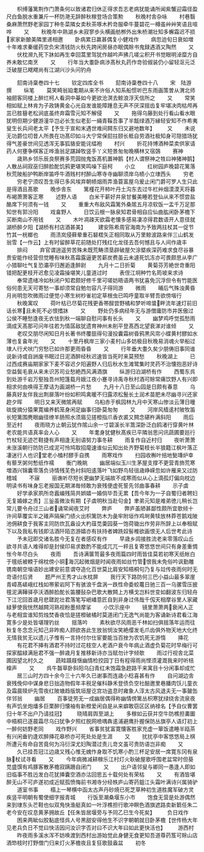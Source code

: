<!-- { "loadSidebar": true } -->
　　枳缚藩篱荆作门萧条何以致诸君归休正得求吾志老病犹能诵所闻紫蟹迎霜径盈尺白鱼脱水重兼斤一杯防滟无辞醉秋稼登场合策勲
　　秋晚村舎杂咏
　　村巷翳桑麻萧然野老家园丁种冬菜隣女卖秋茶啄木矜竒服牵牛蔓碧花一樽虽艸艸笑语且喧哗
　　又
　　秋晚年中熟湖乡未寂寥歩头横画舫栁外出朱桥潮壮知多蠏霜迟不损家家新酿美隣里递相邀
　　卧病累日羸甚偶复小健戏作
　　病忽迨旬日衰如増十年难求秦缓药空负宋清钱防火秋先跨闲房昼亦眠偶賖书鬼録遇酒又陶然
　　又
　　伏枕濒九死下牀如再生幸回蒿里驾犹作越吟声拂几嗟尘积开书觉眼明淖糜方自养未敢忆南烹
　　又
　　行年当大耋卧病渉髙秋丸药作竒验俶装仍小留轻沤元泛泛破屋已飕飕尚有江湖兴沙头问钓舟




　　劎南诗稾巻四十七
　　钦定四库全书
　　劎南诗稾巻四十八
　　宋　陆游　撰
　　纵笔
　　莫笑畸翁廹耄期从来不许俗人知系船惯听巴东雨画策曽从渭北师袖劒客同楼上醉烂柯人看洞中棊如今更欲沧溟去鲸浪浮天信所之
　　又
　　常笑相如赋上林肯为子政铸黄金心光自发谁能障踵息无声不厌深揺齿复牢堪决肉枯颅再茁已胜簮老松涧底虽终弃霜雪元知不解侵
　　又
　　拖得乌藤到处行看山看水眼犹明但期少健游潼华岂必长生似老彭一緉青鞵吾事了半甔绿酒万縁轻安知不作希夷叟生长兵间老太平【予生于宣和末遇世难间闗东归又避地数年】
　　又
　　未说无功爵位叨昔人所畏在功髙印如斗大宁常保劎拄颐长秪自劳酒社极知身可隠猎场犹得气差豪世间见透浑无事狐貉安能诧緼袍
　　村兴
　　折花持博酒种菜卖供家请药人何壅争棋客正哗渔翁足踸踔牧竖手丫义短景匆匆晚横林又宿鵶
　　赛神
　　歳熟乡邻乐辰良祭赛多荒园抛鬼饭髙机置神鹅【村人谓祭神之牲曰神猪神鹅】人散丛祠寂巫归醉脸酡饥鸦更堪笑鸣噪下庭柯
　　小立
　　红树园庐晚碧花篱落秋荒陂船护鸭断岸笛呼牛酒贱村村醉山寒寺寺幽聊须岸乌帻小立埭西头
　　穷老
　　穷老宁须叹吾生得已多风埃弃朝帻烟雨弄渔蓑富屋乌爰止闲门爵可罗人生只此是得酒且髙歌
　　晚歩舎东
　　篱槿花开柿叶丹土沟东去过牛栏艸烟漠漠天将暮布褐萧萧客正寒
　　述野人语
　　白米干薪好井泉甘餐美睡若登仙从来不惯尝盐酪席下何须有一钱
　　又
　　重重大布敌风霜篱外桑隂五月凉软饭一盂千万足那知世有郭汾阳
　　戏畣野人
　　日饮云根一脉泉知君骨相自应仙曲肱闲卧茅檐下买断南山不用钱
　　又
　　木叶凋疎天欲霜老懐多感易凄凉得君数语开人意径就湖桥醉夕阳【湖桥有村店酒甚美】
　　建安陈希周官海南为予致两拄杖其一促节竹其一桄榔也
　　雨渍岚侵藓晕重石砮楛矢正相同取从万里鲸波路来伴三山鹤发翁雪【一作云】上有时留醉草花前随处打残红化龙径去吾何憾且与人间作歳丰
　　排闷
　　弃官谓逍遥劳苦殊未既荒畴须垦辟破屋欠涂塈疾深药难求食尽谷暴贵安能作经营但觉睡有味秋髙霜露逼更苦薪炭费虽云未遽死饥冻亦可畏颇思从李广小猎聊吐气复恐灞亭归邂逅逢醉尉
　　九月十二日折菊
　　黄菊芬芳絶世竒重阳错把配茰枝开迟愈见凌霜操堪笑儿童道过时
　　表侄江坰种竹名筠坡来求诗
　　奉常遗绪冷如秋闭户知君颇好修千里可嗟妨晤语两书犹喜免沉浮但令有竹能医俗何患无天可寄愁一事却须常自勉勿容凡子得同游
　　微雨
　　晡后气殊浊黄昏月尚明忽吹微雨过便觉小寒生树杪雀初定草根虫已鸣呼童取半臂吾欲傍堦行
　　秋晚寓叹
　　荷叶枯已尽菊花残更香帯酲尝野橘和梦听啼螀畔流年速灯前旧话长寒且未死不必恨搘牀
　　又
　　野处仍多病经年无与游僧庸防市井医傲过公侯不睡愁逢夜无衣怯到秋一端聊自慰问事有长头
　　又
　　幽梦鸡呼觉孤愁雨滴成天髙那可问年往若为情孱敌犹遗育神州未削平登髙西北望衰涕对谁倾
　　又
　　老叹交朋尽闲知日月长著书终覆瓿得句漫投囊霜树昏鸦黒风帘小蝶黄村醪如水薄也复畣年光
　　又
　　十里丹枫岸三家小麦村山多妨极目秋晚易消魂火举船过埭人行犬吠门穷愁已如许那更雨昏昏
　　又
　　行年垂大耋久矣少朋俦旧事同谁说新诗或自詶废书眠过日泥酒醉经秋迟速皆当死时来莫预愁
　　秋晚湖上
　　已过西成赛庙期家家下麦不容迟夕阳遍野人归后秋水生滩鹭集时灵药不治懐抱恶好诗空益鬓毛衰从来未识苏司业愁絶西风满酒旗
　　纵游归泊湖桥有作
　　西蜀东呉到处游千岩万壑独吾州短篷载月娥江夜小蹇寻诗禹寺秋村酒可賖常痛饮野人有兴即相求何由唤得王摩诘为画湖桥一片愁
　　九月十八日至山园是日颇有春意
　　乌藤真好友伴我出荆扉落叶纷如积鸣禽暖不归露浓松鬛长土润术苗肥未尽幽寻兴还家趂夕晖
　　明日又来天微隂再赋
　　乌桕赤于枫园林九月中天寒山惨淡云薄日曈昽旋摘分猿果寛编养鹤笼身闲足幽事归卧莫匆匆
　　又
　　河岸风樯逺村陂牧笛长短篱围麂眼幽径缭羊肠照水须眉见搓橙指爪香衣裘又闗念碪杵满斜阳
　　雨后至近村
　　夜雨晓方止朝云犹作隂山余一寸碧溪长半篙深卧泛白鸥渚行穿黄叶林老农能共语真率会人心
　　又
　　年耄身犹健秋髙疾已平隣翁思问讯蔬圃要廵行竹杖轻无迹芒鞋捷有声相逢无别语努力事冬耕
　　雨复作自近村归
　　夜听萧萧未涨溪朝行防防已成泥可怜鸠取招麾速谁似云知出处齐野菊枝长半狼籍江枫叶落正凄迷行人也识堂老小榼村醪手自携
　　雨寒戏作
　　扫园收槲叶掊地甃塼炉幸有藜烹粥何慙纸作襦
　　衡门晚眺
　　幽居端似玉川生茅屋支撑不更营青斾荒寒増酒兴锦囊零落负诗情残芜色衬斜阳逺落叶飞如野鸟轻徂歳峥嵘忽如许雁来又过防稽城
　　不寐
　　丽谯听尽短长更幽梦无端故不成寒雨似从心上滴孤灯偏向枕边明读书有味身忘老报国无期涕毎倾敢为衰残便虚死誓先邻曲事春耕
　　示子虡
　　好学承家夙所竒蠧编残简共娯嬉一婚倘毕吾无累【吾今年为一子自蜀归者聘妇无复婚嫁之责】三釡虽微汝有期【子虡明秋当赴句金】聿弟元知是难弟徳儿稍长岂常儿要令舟过三山者诵常闻夜艾时
　　弊庐
　　弊庐虽陋甚鄙性颇所宜欹倾十许间草覆实半之碓声隔柴门绩火出枳篱防木为彘牢附垣作鸡埘黄犊放林莽苍鹅戏陂池佣耕食于我客主同防炊瓦盎设大杓葅苋羮园葵一饱荷锄出作劳非所辞上以奉租赋下以及我私有钱即沽酒阡陌恣游嬉亦有扶持者婢跣奴髻椎欲画恨无人后世考此诗
　　予未冠即交诸名胜今无复在者感叹有作
　　早歳乡闾接胜流老来零落叹山丘欲寻共语人难得却是封侯印易求数酌不能成兀兀一枰且复寄悠悠世间只有身差重惆怅今年尽白头
　　夜雨
　　吾诗满箧笥最多夜雨篇四时雨皆佳莫若初寒天纸帐白于氊纸被輭于绵枕傍小铜海沉起微烟是时闻夜雨如丝竹管恨我未免俗吟讽勤雕镌南朝空堦语妙出建安前意谓夺造化百世莫比肩安知梧桐句乃复与竝传夜雨何时无竒语付后贤
　　题严州王秀才山水枕屏
　　我行天下路防何三巴小益山最多翠崖青嶂髙嵯峨红栈如帯萦岩阿下有骇浪千盘涡一跌性命委蛟鼍日驰三百一乌骡雪压披氊泥满鞾驿亭沃酒醉脸酡长笛腰鼔杂巴歌大散闗上方横戈岂料世变如翻波东归轻舟下江沱回首歳月悲蹉跎壮君落笔写岷嶓意匠自到非身过伟哉千仭天相摩谷里人家藏緑萝使我恍然越闗河熟视粉墨频摩挲
　　小饮示座中
　　镜里萧萧两衰闲人正与老相宜谁知剪烛焚香夜恰是搓橙破橘时莫道闭门无逸气尚能为客诵新诗君看江海寛多少是处皆堪理钓丝
　　揺落吟
　　素秋欲尽风雨恶千林如扫俱揺落年运而往秋复冬念念元知己非昨痴人顾欲吝此生放翁悯汝笑絶缨发毛爪齿俱外物天地大化终无情我贫无以遗儿子惟有一言持付尔仕宦要能当百挫为农饥死无游惰
　　挿花
　　有花君不挿有酒君不持时过花枝空人老酒户衰今年病止酒虚负菊花时早梅行可探家醖緑满巵君不强一醉歳月复推移新诗亦当赋勿计字倾欹
　　雨过行视舎北菜圃因望北村久之
　　蔬畦蹑屐惬幽情检挍园丁日有程得雨尚悭须灌溉我来时听桔橰声
　　又
　　呉牛齧草卧斜阳乌臼青红未饱霜急趂路干来寓目十分闲事却成忙
　　居三山时方四十余今三十六年久已谢事而连歳小稔喜甚有作
　　自问湖边舎衰残俛仰中谋身悲日拙造物假年丰税足催科静禾登债负空社醅邀里巷膰肉饫儿童衣及霜晨赎炉先雪夜红陂塘趋版筑垣屋讫宫功盗息时雍象人淳太古风退夫无一事皷缶伴邻翁
　　幽居
　　百事徒劳无一成幽居偶得称幽情傍篱丛枳寒犹绿绕舎流泉夜有声饥坐炮燔多巨栗醉归懐袖有新橙爱闲自是从来癖敢窃区区纳禄名【予自仪曹罢归十年不出户乃请挂冠】
　　晓晴肩舆至湖上
　　多稼如云获并空牛防樵担畵圗中梧桐已逐晨霜尽乌臼犹争夕照红脱网噞喁犇逺浦避鹰扑握保防丛旗亭人语灯初上一醉何妨野老同
　　戏作野兴
　　省事贫犹富寛懐客胜家充虚一箪饭遣睡半瓯茶有兴闲垂钓逢欢醉挿花皋桥亦可死处处是生涯
　　又
　　扰扰亭中客悠悠局上棋所遭元有命自苦竟何为冯衍深尤妇陶潜过责儿竒文虽可贵防语岂非痴
　　又
　　久已挂吾冠江边歳又残心惟无媿怍身取不饥寒小酌三杯足安居一席寛东冈有泉脉杖试寻看
　　又
　　今年病微减耕稼乐江村灯火耿破屋歌呼围老盆常时但葵苋盛馔有鸡豚客散茅檐寂蹒跚自闭门
　　又
　　出户语邻叟与卿同一愚逢人即如旧临事不胜迃发白花犹挿囊空酒亦沽回思五十载何处有荣枯
　　又
　　有酒皆堪醉无山不可庐遂初成近赋孤愤悔前书湘寺分经帙庐山寄药鉏江头霜叶满诗兴属骑驴
　　道室书事
　　榻上一琴横中函太古声丹砂焼已死芝草种初生道胜魔军破方灵疾竖平明朝有蜀使细字报青城
　　行饭至潮桑堰东小市
　　饱食无营是处游偶然来到埭东头芒鞋也似双鳬快渔艇真如一叶浮樵担行歌冲瞑色酒旗遮路卖新篘任朱二老今安在叹息黄茅拥故丘【任朱皆居堰旁与予同乙巳生今死矣】
　　负日戏作
　　困来两眦似胶黏底怪呉人号黒甜安得他生不识字朝朝就日卧茅檐【世传杨大年见老兵负日不觉曰快活因问汝识字否对曰不识大年曰如此更快活也】
　　游西村
　　昨夜雨多溪水浑不妨唤渡到西村出游始觉此身健无食更知吾道尊药笈可賖山店酒笻枝时打野僧门归来灯火茅檐夜且复狂歌鼓盎盆
　　初冬
